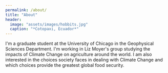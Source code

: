 ```yaml
---
permalink: /about/
title: "About"
header:
  image: "assets/images/hobbits.jpg"
  caption: "*Cotopaxi, Ecuador*"
---
```




I'm a graduate student at the University of Chicago in the Geophysical Sciences Department. I'm working in Liz Moyer's group studying the impacts of Climate Change on agriculture around the world. I am also interested in the choices society faces in dealing with Climate Change and which choices provide the greatest global food security. 
